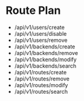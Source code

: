 # Route Plan
- /api/v1/users/create
- /api/v1/users/disable
- /api/v1/users/remove
- /api/v1/backends/create
- /api/v1/backends/remove
- /api/v1/backends/modify
- /api/v1/backends/search
- /api/v1/routes/create
- /api/v1/routes/remove
- /api/v1/routes/modify
- /api/v1/routes/search